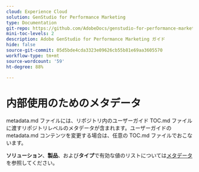 ```yaml
---
cloud: Experience Cloud
solution: GenStudio for Performance Marketing
type: Documentation
git-repo: https://github.com/AdobeDocs/genstudio-for-performance-marketing.ja-JP
mini-toc-levels: 2
description: Adobe GenStudio for Performance Marketing ガイド
hide: false
source-git-commit: 05d5bde4cda3323e09626cb55b81e69aa3605570
workflow-type: tm+mt
source-wordcount: '59'
ht-degree: 88%

---
```



# 内部使用のためのメタデータ

metadata.md ファイルには、リポジトリ内のユーザーガイド TOC.md ファイルに渡すリポジトリレベルのメタデータが含まれます。ユーザーガイドの metadata.md コンテンツを変更する場合は、任意の TOC.md ファイルでおこないます。

**ソリューション**、**製品**、および&#x200B;**タイプ**&#x200B;で有効な値のリストについては[メタデータ](https://experienceleague.adobe.com/docs/authoring-guide-exl/using/editing/user-guide-setup/metadata.html?lang=ja)を参照してください。
